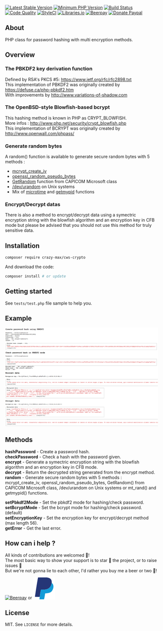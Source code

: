 [![Latest Stable Version](https://img.shields.io/packagist/v/crazy-max/cws-crypto.svg?style=flat-square)](https://packagist.org/packages/crazy-max/cws-crypto)
[![Minimum PHP Version](https://img.shields.io/badge/php-%3E%3D%205.3.0-8892BF.svg?style=flat-square)](https://php.net/)
[![Build Status](https://img.shields.io/travis/crazy-max/CwsCrypto/master.svg?style=flat-square)](https://travis-ci.org/crazy-max/CwsCrypto)
[![Code Quality](https://img.shields.io/codacy/grade/1ca10af9d98e4002aee165a0b17b0627.svg?style=flat-square)](https://www.codacy.com/app/crazy-max/CwsCrypto)
[![StyleCI](https://styleci.io/repos/12510031/shield?style=flat-square)](https://styleci.io/repos/12510031)
[![Libraries.io](https://img.shields.io/librariesio/github/crazy-max/CwsCrypto.svg?style=flat-square)](https://libraries.io/github/crazy-max/CwsCrypto)
[![Beerpay](https://img.shields.io/beerpay/crazy-max/CwsCrypto.svg?style=flat-square)](https://beerpay.io/crazy-max/CwsCrypto)
[![Donate Paypal](https://img.shields.io/badge/donate-paypal-7057ff.svg?style=flat-square)](https://www.paypal.com/cgi-bin/webscr?cmd=_s-xclick&hosted_button_id=WP57J5QVY8Y38)

## About

PHP class for password hashing with multi encryption methods.

## Overview

### The PBKDF2 key derivation function

Defined by RSA's PKCS #5: https://www.ietf.org/rfc/rfc2898.txt<br />
This implementation of PBKDF2 was originally created by https://defuse.ca/php-pbkdf2.htm<br />
With improvements by http://www.variations-of-shadow.com

### The OpenBSD-style Blowfish-based bcrypt

This hashing method is known in PHP as CRYPT_BLOWFISH.<br />
More infos : http://www.php.net/security/crypt_blowfish.php<br />
This implementation of BCRYPT was originally created by http://www.openwall.com/phpass/

### Generate random bytes
 
 A random() function is available to generate secure random bytes with 5 methods :
* [mcrypt_create_iv](http://php.net/manual/en/function.mcrypt-create-iv.php)
* [openssl_random_pseudo_bytes](http://php.net/manual/en/function.openssl-random-pseudo-bytes.php)
* [GetRandom](http://msdn.microsoft.com/en-us/library/aa388176%28VS.85%29.aspx) function from CAPICOM Microsoft class
* [/dev/urandom](http://en.wikipedia.org/wiki//dev/random) on Unix systems
* Mix of [microtime](http://php.net/manual/en/function.microtime.php) and [getmypid](http://php.net/manual/en/function.getmypid.php) functions

### Encrypt/Decrypt datas

There is also a method to encrypt/decrypt data using a symectric encryption string with the blowfish algorithm and an encryption key in CFB mode but please be advised that you should not use this method for truly sensitive data. 

## Installation

```bash
composer require crazy-max/cws-crypto
```

And download the code:

```bash
composer install # or update
```

## Getting started

See `tests/test.php` file sample to help you.

## Example

![](.res/example.png)

## Methods

**hashPassword** - Create a password hash.<br />
**checkPassword** - Check a hash with the password given.<br />
**encrypt** - Generate a symectric encryption string with the blowfish algorithm and an encryption key in CFB mode.<br />
**decrypt** - Return the decrypted string generated from the encrypt method.<br />
**random** - Generate secure random bytes with 5 methods : mcrypt_create_iv, openssl_random_pseudo_bytes, GetRandom() from CAPICOM Microsoft class, /dev/urandom on Unix systems or mt_rand() and getmypid() functions.<br />

**setPbkdf2Mode** - Set the pbkdf2 mode for hashing/check password.<br />
**setBcryptMode** - Set the bcrypt mode for hashing/check password. (default)<br />
**setEncryptionKey** - Set the encryption key for encrypt/decrypt method (max length 56).<br />
**getError** - Get the last error.<br />

## How can i help ?

All kinds of contributions are welcomed :raised_hands:!<br />
The most basic way to show your support is to star :star2: the project, or to raise issues :speech_balloon:<br />
But we're not gonna lie to each other, I'd rather you buy me a beer or two :beers:!

[![Beerpay](https://beerpay.io/crazy-max/CwsCrypto/badge.svg?style=beer-square)](https://beerpay.io/crazy-max/CwsCrypto)
or [![Paypal](.res/paypal.svg)](https://www.paypal.com/cgi-bin/webscr?cmd=_s-xclick&hosted_button_id=WP57J5QVY8Y38)

## License

MIT. See `LICENSE` for more details.
